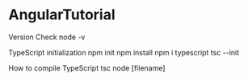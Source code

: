 # AngularTutorial

Version Check
node -v

TypeScript initialization
npm init
npm install
npm i typescript
tsc --init

How to compile TypeScript
tsc
node [filename]
